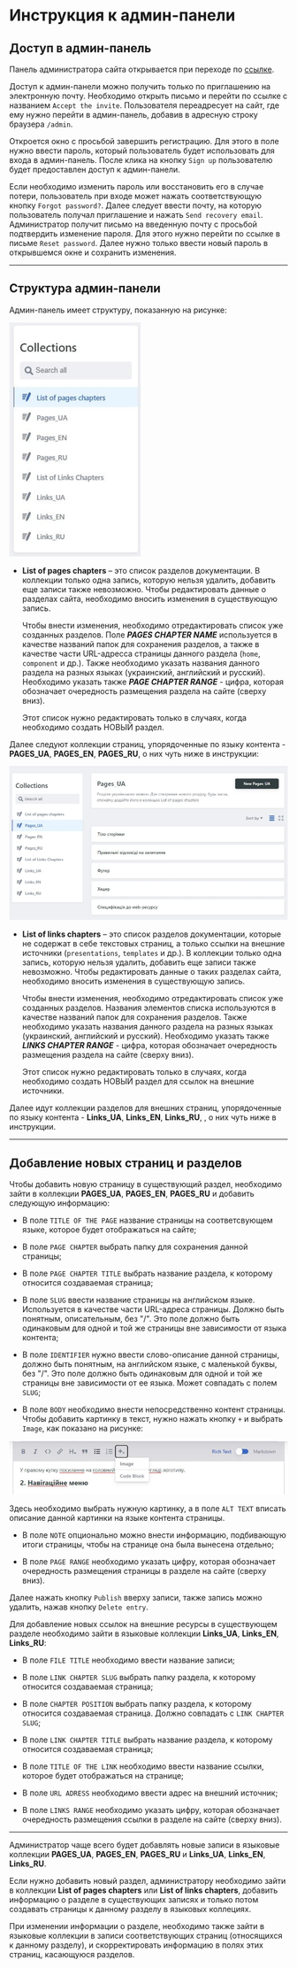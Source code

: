 # Инструкция к админ-панели

## Доступ в админ-панель

Панель администратора сайта открывается при переходе по
[ссылке](https://profound-lokum-cdd3e6.netlify.app/admin/).

Доступ к админ-панели можно получить только по приглашению на электронную почту.
Необходимо открыть письмо и перейти по ссылке с названием `Accept the invite`.
Пользователя переадресует на сайт, где ему нужно перейти в админ-панель, добавив
в адресную строку браузера `/admin`.

Откроется окно с просьбой завершить регистрацию. Для этого в поле нужно ввести
пароль, который пользователь будет использовать для входа в админ-панель. После
клика на кнопку `Sign up` пользователю будет предоставлен доступ к админ-панели.

Если необходимо изменить пароль или восстановить его в случае потери,
пользователь при входе может нажать соответствующую кнопку `Forgot password?`.
Далее следует ввести почту, на которую пользователь получал приглашение и нажать
`Send recovery email`. Администратор получит письмо на введенную почту с
просьбой подтвердить изменение пароля. Для этого нужно перейти по ссылке в
письме `Reset password`. Далее нужно только ввести новый пароль в открывшемся
окне и сохранить изменения.

---

## Структура админ-панели

Админ-панель имеет структуру, показанную на рисунке:

![Структура админ-панели](./src/images/readme/admin1.jpg)

- **List of pages chapters** – это список разделов документации. В коллекции
  только одна запись, которую нельзя удалить, добавить еще записи также
  невозможно. Чтобы редактировать данные о разделах сайта, необходимо вносить
  изменения в существующую запись.

  Чтобы внести изменения, необходимо отредактировать список уже созданных
  разделов. Поле **_PAGES CHAPTER NAME_** используется в качестве названий папок
  для сохранения разделов, а также в качестве части URL-адресса страницы данного
  раздела (`home`, `component` и др.). Также необходимо указать названия данного
  раздела на разных языках (украинский, английский и русский). Необходимо
  указать также **_PAGE CHAPTER RANGE_** - цифра, которая обозначает очередность
  размещения раздела на сайте (сверху вниз).

  Этот список нужно редактировать только в случаях, когда необходимо создать
  НОВЫЙ раздел.

Далее следуют коллекции страниц, упорядоченные по языку контента - **PAGES_UA**,
**PAGES_EN**, **PAGES_RU**, о них чуть ниже в инструкции:

![Список записей коллекции страниц](./src/images/readme/admin6.jpg)

- **List of links chapters** – это список разделов документации, которые не
  содержат в себе текстовых страниц, а только ссылки на внешние источники
  (`presentations`, `templates` и др.). В коллекции только одна запись, которую
  нельзя удалить, добавить еще записи также невозможно. Чтобы редактировать
  данные о таких разделах сайта, необходимо вносить изменения в существующую
  запись.

  Чтобы внести изменения, необходимо отредактировать список уже созданных
  разделов. Названия элементов списка используются в качестве названий папок для
  сохранения разделов. Также необходимо указать названия данного раздела на
  разных языках (украинский, английский и русский). Необходимо указать также
  **_LINKS CHAPTER RANGE_** - цифра, которая обозначает очередность размещения
  раздела на сайте (сверху вниз).

  Этот список нужно редактировать только в случаях, когда необходимо создать
  НОВЫЙ раздел для ссылок на внешние источники.

Далее идут коллекции разделов для внешних страниц, упорядоченные по языку
контента - **Links_UA**, **Links_EN**, **Links_RU**, , о них чуть ниже в
инструкции.

---

## Добавление новых страниц и разделов

Чтобы добавить новую страницу в существующий раздел, необходимо зайти в
коллекции **PAGES_UA**, **PAGES_EN**, **PAGES_RU** и добавить следующую
информацию:

- В поле `TITLE OF THE PAGE` название страницы на соответсвующем языке, которое
  будет отображаться на сайте;

- В поле `PAGE CHAPTER` выбрать папку для сохранения данной страницы;

- В поле `PAGE CHAPTER TITLE` выбрать название раздела, к которому относится
  создаваемая страница;

- В поле `SLUG` ввести название страницы на английском языке. Используется в
  качестве части URL-адреса страницы. Должно быть понятным, описательным, без
  "/". Это поле должно быть одинаковым для одной и той же страницы вне
  зависимости от языка контента;

- В поле `IDENTIFIER` нужно ввести слово-описание данной страницы, должно быть
  понятным, на английском языке, с маленькой буквы, без "/". Это поле должно
  быть одинаковым для одной и той же страницы вне зависимости от ее языка. Может
  совпадать с полем `SLUG`;

- В поле `BODY` необходимо внести непосредственно контент страницы. Чтобы
  добавить картинку в текст, нужно нажать кнопку `+` и выбрать `Image`, как
  показано на рисунке:

![Добавление картинки в текст](./src/images/readme/admin13.jpg)

Здесь необходимо выбрать нужную картинку, а в поле `ALT TEXT` вписать описание
данной картинки на языке контента страницы.

- В поле `NOTE` опционально можно внести информацию, подбивающую итоги страницы,
  чтобы на странице она была вынесена отдельно;

- В поле `PAGE RANGE` необходимо указать цифру, которая обозначает очередность
  размещения страницы в разделе на сайте (сверху вниз).

Далее нажать кнопку `Publish` вверху записи, также запись можно удалить, нажав
кнопку `Delete entry`.

Для добавление новых ссылок на внешние ресурсы в существующем разделе необходимо
зайти в языковые коллекции **Links_UA**, **Links_EN**, **Links_RU**:

- В поле `FILE TITLE` необходимо ввести название записи;

- В поле `LINK CHAPTER SLUG` выбрать папку раздела, к которому относится
  создаваемая страница;

- В поле `CHAPTER POSITION` выбрать папку раздела, к которому относится
  создаваемая страница. Должно совпадать с `LINK CHAPTER SLUG`;

- В поле `LINK CHAPTER TITLE` выбрать название раздела, к которому относится
  создаваемая страница;

- В поле `TITLE OF THE LINK` необходимо ввести название ссылки, которое будет
  отображаться на странице;

- В поле `URL ADRESS` необходимо ввести адрес на внешний источник;

- В поле `LINKS RANGE` необходимо указать цифру, которая обозначает очередность
  размещения ссылки в разделе на сайте (сверху вниз).

---

Администратор чаще всего будет добавлять новые записи в языковые коллекции
**PAGES_UA**, **PAGES_EN**, **PAGES_RU** и **Links_UA**, **Links_EN**,
**Links_RU**.

Если нужно добавить новый раздел, администратору необходимо зайти в коллекции
**List of pages chapters** или **List of links chapters**, добавить информацию о
разделе в существующих записях и только потом создавать страницы к данному
разделу в языковых коллециях.

При изменении информации о разделе, необходимо также зайти в языковые коллекции
в записи соответствующих страниц (относящихся к данному разделу), и
скорректировать информацию в полях этих страниц, касающуюся разделов.

